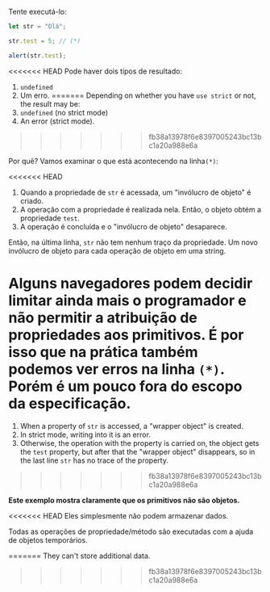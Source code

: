 
Tente executá-lo:

```js run
let str = "Olá";

str.test = 5; // (*)

alert(str.test);
```

<<<<<<< HEAD
Pode haver dois tipos de resultado:
1. `undefined`
2. Um erro.
=======
Depending on whether you have `use strict` or not, the result may be:
1. `undefined` (no strict mode)
2. An error (strict mode).
>>>>>>> fb38a13978f6e8397005243bc13bc1a20a988e6a

Por quê? Vamos examinar o que está acontecendo na linha`(*)`:

<<<<<<< HEAD
1. Quando a propriedade de `str` é acessada, um "invólucro de objeto" é criado.
2. A operação com a propriedade é realizada nela. Então, o objeto obtém a propriedade `test`.
3. A operação é concluída e o "invólucro de objeto" desaparece.

Então, na última linha, `str` não tem nenhum traço da propriedade. Um novo invólucro de objeto para cada operação de objeto em uma string.

Alguns navegadores podem decidir limitar ainda mais o programador e não permitir a atribuição de propriedades aos primitivos. É por isso que na prática também podemos ver erros na linha `(*)`. Porém é um pouco fora do escopo da especificação.
=======
1. When a property of `str` is accessed, a "wrapper object" is created.
2. In strict mode, writing into it is an error.
3. Otherwise, the operation with the property is carried on, the object gets the `test` property, but after that the "wrapper object" disappears, so in the last line `str` has no trace of the property.
>>>>>>> fb38a13978f6e8397005243bc13bc1a20a988e6a

**Este exemplo mostra claramente que os primitivos não são objetos.**

<<<<<<< HEAD
Eles simplesmente não podem armazenar dados.

Todas as operações de propriedade/método são executadas com a ajuda de objetos temporários.

=======
They can't store additional data.
>>>>>>> fb38a13978f6e8397005243bc13bc1a20a988e6a

